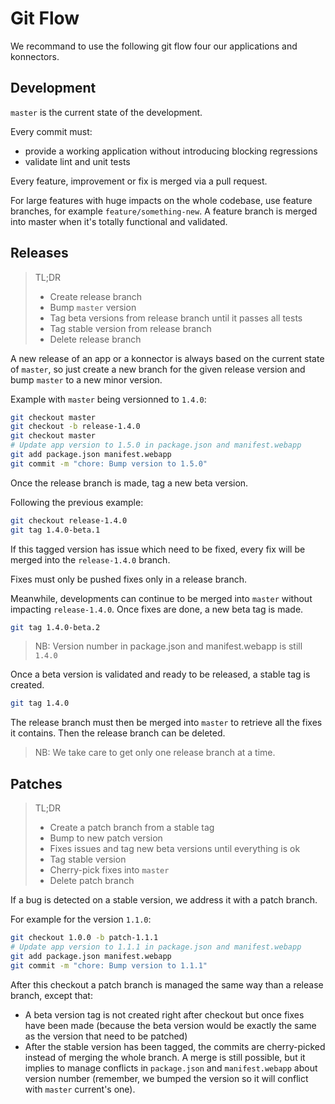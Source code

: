 # Git Flow

We recommand to use the following git flow four our applications and konnectors.

## Development

`master` is the current state of the development.

Every commit must:

* provide a working application without introducing blocking regressions
* validate lint and unit tests

Every feature, improvement or fix is merged via a pull request.

For large features with huge impacts on the whole codebase, use feature branches, for example `feature/something-new`. A feature branch is merged into master when it's totally functional and validated.

## Releases

> TL;DR
>
> * Create release branch
> * Bump `master` version
> * Tag beta versions from release branch until it passes all tests
> * Tag stable version from release branch
> * Delete release branch

A new release of an app or a konnector is always based on the current state of `master`, so just create a new branch for the given release version and bump `master` to a new minor version.

Example with `master` being versionned to `1.4.0`:
```sh
git checkout master
git checkout -b release-1.4.0
git checkout master
# Update app version to 1.5.0 in package.json and manifest.webapp
git add package.json manifest.webapp
git commit -m "chore: Bump version to 1.5.0"
```

Once the release branch is made, tag a new beta version.

Following the previous example:
```sh
git checkout release-1.4.0
git tag 1.4.0-beta.1
```

If this tagged version has issue which need to be fixed, every fix will be merged into the `release-1.4.0` branch.

Fixes must only be pushed fixes only in a release branch.

Meanwhile, developments can continue to be merged into `master` without impacting `release-1.4.0`. Once fixes are done, a new beta tag is made.

```sh
git tag 1.4.0-beta.2
```
> NB: Version number in package.json and manifest.webapp is still `1.4.0`

Once a beta version is validated and ready to be released, a stable tag is created.

```sh
git tag 1.4.0
```
The release branch must then be merged into `master` to retrieve all the fixes it contains. Then the release branch can be deleted.

> NB: We take care to get only one release branch at a time.

## Patches

> TL;DR
>
> * Create a patch branch from a stable tag
> * Bump to new patch version
> * Fixes issues and tag new beta versions until everything is ok
> * Tag stable version
> * Cherry-pick fixes into `master`
> * Delete patch branch

If a bug is detected on a stable version, we address it with a patch branch.

For example for the version `1.1.0`:
```sh
git checkout 1.0.0 -b patch-1.1.1
# Update app version to 1.1.1 in package.json and manifest.webapp
git add package.json manifest.webapp
git commit -m "chore: Bump version to 1.1.1"
```
After this checkout a patch branch is managed the same way than a release branch, except that:

* A beta version tag is not created right after checkout but once fixes have been made (because the beta version would be exactly the same as the version that need to be patched)
* After the stable version has been tagged, the commits are cherry-picked instead of merging the whole branch. A merge is still possible, but it implies to manage conflicts in `package.json` and `manifest.webapp` about version number (remember, we bumped the version so it will conflict with `master` current's one).
